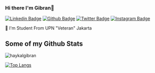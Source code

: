 ### Hi there I'm Gibran👋

[![Linkedin Badge](https://img.shields.io/badge/-haykalgibranhakim-0072b1?style=flat&logo=Linkedin&logoColor=white&link=https://www.linkedin.com/in/haykalgibranhakim/)](https://www.linkedin.com/in/haykal-gibran-hakim-5034701b8/) 
[![Github Badge](https://img.shields.io/badge/-haykalgibran-grey?style=flat&logo=github&logoColor=white&link=https://github.com/haykalgibran/)](https://www.github.com/haykalgibran/) [![Twitter Badge](https://img.shields.io/badge/-haykalgibran17-00acee?style=flat&logo=twitter&logoColor=white&link=https://twitter.com/haykalgibran17/)](https://www.twitter.com/haykalgibran17/) [![Instagram Badge](https://img.shields.io/badge/-hyklgibran-00acee?style=flat&logo=twitter&logoColor=white&link=https://instagram.com/hyklgibran/)](https://www.instagram.com/hykalgibran/)  <p align='left'>🏫 I'm Student From UPN "Veteran" Jakarta</p>
## Some of my Github Stats
<p align=left> <img src=https://komarev.com/ghpvc/?username=haykalgibran alt=haykalgibran /> </p>

[![Top Langs](https://github-readme-stats.vercel.app/api/top-langs/?username=haykalgibran&layout=compact)](https://github.com/haykalgibran/github-readme-stats)



<!--
**haykalgibran/haykalgibran** is a ✨ _special_ ✨ repository because its `README.md` (this file) appears on your GitHub profile.

Here are some ideas to get you started:

- 🔭 I’m currently working on ...
- 🌱 I’m currently learning ...
- 👯 I’m looking to collaborate on ...
- 🤔 I’m looking for help with ...
- 💬 Ask me about ...
- 📫 How to reach me: ...
- 😄 Pronouns: ...
- ⚡ Fun fact: ...
-->
